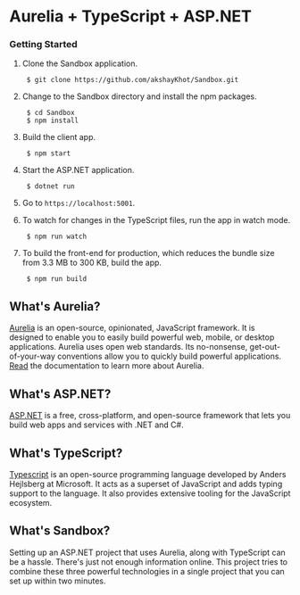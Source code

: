 # Aurelia + TypeScript + ASP.NET

### Getting Started

1. Clone the Sandbox application.

        $ git clone https://github.com/akshayKhot/Sandbox.git

2. Change to the Sandbox directory and install the npm packages. 

        $ cd Sandbox
        $ npm install

3. Build the client app.

        $ npm start

4. Start the ASP.NET application.

        $ dotnet run

5. Go to `https://localhost:5001`.
6. To watch for changes in the TypeScript files, run the app in watch mode. 
  
        $ npm run watch
        
7. To build the front-end for production, which reduces the bundle size from 3.3 MB to 300 KB, build the app.

        $ npm run build


## What's Aurelia?

[Aurelia](https://aurelia.io/) is an open-source, opinionated, JavaScript framework. It is designed to enable you to easily build powerful web, mobile, or desktop applications. Aurelia uses open web standards. Its no-nonsense, get-out-of-your-way conventions allow you to quickly build powerful applications. [Read](https://docs.aurelia.io/) the documentation to learn more about Aurelia. 

## What's ASP.NET?

[ASP.NET](https://dotnet.microsoft.com/apps/aspnet) is a free, cross-platform, and open-source framework that lets you build web apps and services with .NET and C#.

## What's TypeScript?

[Typescript](https://www.typescriptlang.org/) is an open-source programming language developed by Anders Hejlsberg at Microsoft. It acts as a superset of JavaScript and adds typing support to the language. It also provides extensive tooling for the JavaScript ecosystem. 

## What's Sandbox?

Setting up an ASP.NET project that uses Aurelia, along with TypeScript can be a hassle. There's just not enough information online. This project tries to combine these three powerful technologies in a single project that you can set up within two minutes. 
